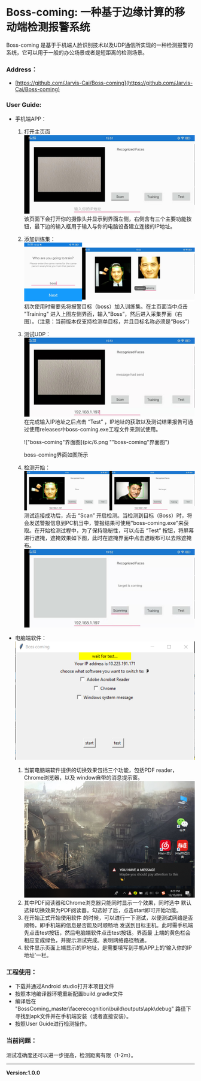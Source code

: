 ﻿# Boss-coming: 一种基于边缘计算的移动端检测报警系统

Boss-coming 是基于手机端人脸识别技术以及UDP通信所实现的一种检测报警的系统，它可以用于一般的办公场景或者是短距离的检测场景。

### Address：
* [https://github.com/Jarvis-Cai/Boss-coming](https://github.com/Jarvis-Cai/Boss-coming)

### User Guide:
* 手机端APP：
    1. 打开主页面
        ![主页面](pic/1.jpg "主页面")
        该页面下会打开你的摄像头并显示到界面左侧，右侧含有三个主要功能按钮，最下边的输入框用于输入与你的电脑设备建立连接的IP地址。
    2. 添加训练集：
        ![训练界面](pic/2.png "训练界面")
        初次使用时需要先将报警目标（boss）加入训练集。在主页面当中点击 "Training" 进入上图左侧界面，输入“Boss”，然后进入采集界面（右图）。（注意：当前版本仅支持检测单目标，并且目标名称必须是“Boss”）
    3. 测试UDP：
        ![发送UDP测试](pic/3.jpg "发送UDP测试")
        在完成输入IP地址之后点击 “Test” ，IP地址的获取以及测试结果报告可通过使用releases中boss-coming.exe工程文件来测试使用。

        !["boss-coming"界面图](pic/6.png ""boss-coming"界面图")

        boss-coming界面如图所示
    4.  检测开始：
        ![检测界面](pic/4.png "检测界面")
        测试连接成功后，点击 “Scan” 开启检测。当检测到目标（Boss）时，将会发送警报信息到PC机当中，警报结果可使用"boss-coming.exe"来获取。在开始检测过程中，为了保持隐秘性，可以点击 “Test” 按钮，将屏幕进行遮掩，遮掩效果如下图，此时在遮掩界面中点击遮眼布可以去除遮掩布。
        ![遮掩效果](pic/5.jpg "遮掩效果")   

* 电脑端软件：   
    ![遮掩效果](pic/6.png "遮掩效果")  
    1. 当前电脑端软件提供的切换效果包括三个功能，包括PDF reader，Chrome浏览器，以及
    window自带的消息提示窗。
    ![Windows弹窗效果](pic/7.png "Windows弹窗效果")
    2. 其中PDF阅读器和Chrome浏览器只能同时显示一个效果，同时选中
    默认选择切换效果为PDF阅读器。勾选好了后，点击start即可开始功能。  
    3. 在开始正式开始使用软件
    的时候，可以进行一下测试，以便测试网络是否顺畅，即手机端的信息是否能及时顺畅地
    发送到目标主机。此时需手机端先点击test按钮，然后电脑端软件点击test按钮。界面最
    上端的黄色栏会相应变成绿色，并提示测试完成。表明网络路径畅通。  
    4. 软件显示页面上端显示的IP地址，是需要填写到手机APP上的‘输入你的IP地址’一栏。  
    

### 工程使用：
* 下载并通过Android studio打开本项目文件
* 按照本地编译器环境重新配置build.gradle文件
* 编译后在 "BossComing_master\facerecognition\build\outputs\apk\debug" 路径下寻找到apk文件并在手机端安装（或者直接安装）。
* 按照User Guide进行检测操作。

### 当前问题：
测试准确度还可以进一步提高，检测距离有限（1-2m）。

----
**Version:1.0.0**
